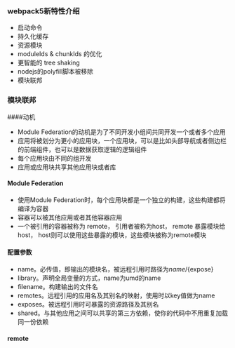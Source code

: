 ### webpack5新特性介绍
- 启动命令
- 持久化缓存
- 资源模块
- moduleIds & chunkIds 的优化
- 更智能的 tree shaking
- nodejs的polyfill脚本被移除
- 模块联邦


### 模块联邦
####动机
- Module Federation的动机是为了不同开发小组间共同开发一个或者多个应用
- 应用将被划分为更小的应用块，一个应用块，可以是比如头部导航或者侧边栏的前端组件，也可以是数据获取逻辑的逻辑组件
- 每个应用块由不同的组开发
- 应用或应用块共享其他应用块或者库


#### Module Federation
- 使用Module Federation时，每个应用块都是一个独立的构建，这些构建都将编译为容器
- 容器可以被其他应用或者其他容器应用
- 一个被引用的容器被称为 remote， 引用者被称为host， remote 暴露模块给host， host则可以使用这些暴露的模块，这些模块被称为remote模块


#### 配置参数
- name。必传值，即输出的模块名，被远程引用时路径为${name}/${expose}
- library。声明全局变量的方式，name为umd的name
- filename。构建输出的文件名
- remotes。远程引用的应用名及其别名的映射，使用时以key值做为name
- exposes。被远程引用时可暴露的资源路径及其别名
- shared。与其他应用之间可以共享的第三方依赖，使你的代码中不用重复加载同一份依赖

#### remote

